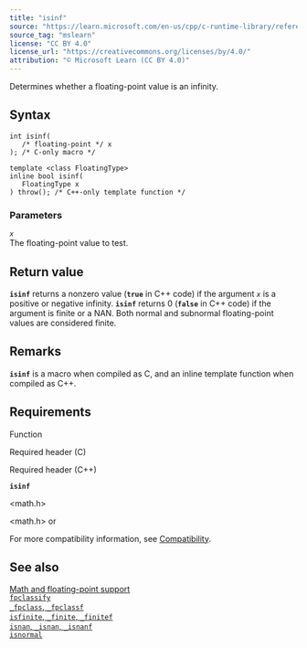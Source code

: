 ```yaml
---
title: "isinf"
source: "https://learn.microsoft.com/en-us/cpp/c-runtime-library/reference/isinf?view=msvc-170"
source_tag: "mslearn"
license: "CC BY 4.0"
license_url: "https://creativecommons.org/licenses/by/4.0/"
attribution: "© Microsoft Learn (CC BY 4.0)"
---
```

Determines whether a floating-point value is an infinity.

## Syntax

```
int isinf(
   /* floating-point */ x
); /* C-only macro */

template <class FloatingType>
inline bool isinf(
   FloatingType x
) throw(); /* C++-only template function */
```

### Parameters

_`x`_  
The floating-point value to test.

## Return value

**`isinf`** returns a nonzero value (**`true`** in C++ code) if the argument _`x`_ is a positive or negative infinity. **`isinf`** returns 0 (**`false`** in C++ code) if the argument is finite or a NAN. Both normal and subnormal floating-point values are considered finite.

## Remarks

**`isinf`** is a macro when compiled as C, and an inline template function when compiled as C++.

## Requirements

Function

Required header (C)

Required header (C++)

**`isinf`**

<math.h>

<math.h> or <cmath>

For more compatibility information, see [Compatibility](https://learn.microsoft.com/en-us/cpp/c-runtime-library/compatibility?view=msvc-170).

## See also

[Math and floating-point support](https://learn.microsoft.com/en-us/cpp/c-runtime-library/floating-point-support?view=msvc-170)  
[`fpclassify`](https://learn.microsoft.com/en-us/cpp/c-runtime-library/reference/fpclassify?view=msvc-170)  
[`_fpclass`, `_fpclassf`](https://learn.microsoft.com/en-us/cpp/c-runtime-library/reference/fpclass-fpclassf?view=msvc-170)  
[`isfinite`, `_finite`, `_finitef`](https://learn.microsoft.com/en-us/cpp/c-runtime-library/reference/finite-finitef?view=msvc-170)  
[`isnan`, `_isnan`, `_isnanf`](https://learn.microsoft.com/en-us/cpp/c-runtime-library/reference/isnan-isnan-isnanf?view=msvc-170)  
[`isnormal`](https://learn.microsoft.com/en-us/cpp/c-runtime-library/reference/isnormal?view=msvc-170)